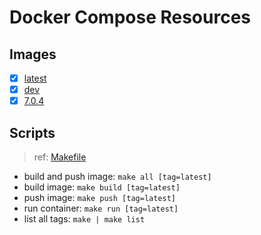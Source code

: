 # Docker Compose Resources

## Images

- [x] [latest](./latest/Dockerfile)
- [x] [dev](./dev/Dockerfile)
- [x] [7.0.4](./7.0.4/Dockerfile)

## Scripts

>ref: [Makefile](./Makefile)

- build and push image: `make all [tag=latest]`
- build image: `make build [tag=latest]`
- push image: `make push [tag=latest]`
- run container: `make run [tag=latest]`
- list all tags: `make | make list`
